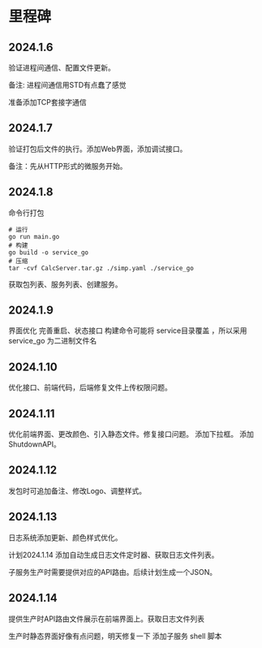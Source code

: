 # 里程碑

## 2024.1.6

验证进程间通信、配置文件更新。

备注: 进程间通信用STD有点蠢了感觉

准备添加TCP套接字通信

## 2024.1.7

验证打包后文件的执行。添加Web界面，添加调试接口。

备注：先从HTTP形式的微服务开始。

## 2024.1.8

命令行打包

````shell
# 运行
go run main.go
# 构建
go build -o service_go
# 压缩
tar -cvf CalcServer.tar.gz ./simp.yaml ./service_go
````

获取包列表、服务列表、创建服务。

## 2024.1.9

界面优化 完善重启、状态接口
构建命令可能将 service目录覆盖 ，所以采用 service_go 为二进制文件名

## 2024.1.10

优化接口、前端代码，后端修复文件上传权限问题。

## 2024.1.11

优化前端界面、更改颜色、引入静态文件。修复接口问题。
添加下拉框。
添加ShutdownAPI。

## 2024.1.12

发包时可追加备注、修改Logo、调整样式。

## 2024.1.13

日志系统添加更新、颜色样式优化。

计划2024.1.14 添加自动生成日志文件定时器、获取日志文件列表。

子服务生产时需要提供对应的API路由。后续计划生成一个JSON。

## 2024.1.14

提供生产时API路由文件展示在前端界面上。获取日志文件列表

生产时静态界面好像有点问题，明天修复一下
添加子服务 shell 脚本

